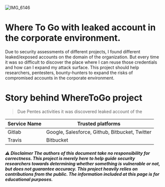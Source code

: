 
![IMG_6146](https://user-images.githubusercontent.com/25904307/104650994-55000280-56b7-11eb-978f-eb47afa21ce5.JPG)

# Where To Go with leaked account in the corporate environment.
Due to security assessments of different projects, I found different leaked/exposed accounts on the domain of the organization. But every time it was so difficult to discover the place where I can reuse those credentials and how can I expand my attack surface. 
This project should help researchers, pentesters, bounty-hunters to expand the risks of compromised accounts in the corporate environment.
 
 
 
# Story behind WhereToGo project
> Due Pentes activities it was discovered leaked account of the 
>
 
 
 
Service Name | Trusted platforms
------------ | -------------
Gitlab | Google, Salesforce, Github, Bitbucket, Twitter
Travis | Bitbucket



##### ⚠️ Disclaimer The authors of this document take no responsibility for correctness. This project is merely here to help guide security researchers towards determining whether something is vulnerable or not, but does not guarantee accuracy. This project heavily relies on contributions from the public. The information included at this page is for educational purposes. 
